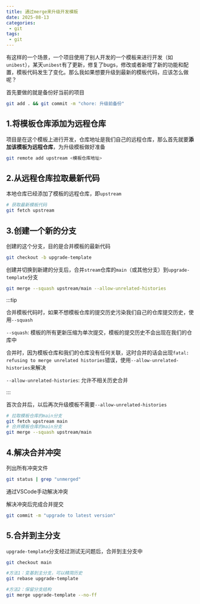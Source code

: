 ```yaml
---
title: 通过merge来升级开发模板
date: 2025-08-13
categories:
 - git
tags:
 - git
---
```


有这样的一个场景，一个项目使用了别人开发的一个模板来进行开发（如`unibest`），某天`unibest`有了更新，修复了bugs，修改或者新增了新的功能和配置，模板代码发生了变化。那么我如果想要升级到最新的模板代码，应该怎么做呢？

首先要做的就是备份好当前的项目

```bash
git add . && git commit -m "chore: 升级前备份"
```

## 1.将模板仓库添加为远程仓库

项目是在这个模板上进行开发，仓库地址是我们自己的远程仓库，那么首先就要**添加该模板为远程仓库**，为升级模板做好准备

```bash
git remote add upstream <模板仓库地址>
```

## 2.从远程仓库拉取最新代码

本地仓库已经添加了模板的远程仓库，即`upstream`

```bash
# 获取最新模板代码
git fetch upstream
```

## 3.创建一个新的分支

创建的这个分支，目的是合并模板的最新代码

```bash
git checkout -b upgrade-template
```

创建并切换到新建的分支后，合并`stream`仓库的`main`（或其他分支）到`upgrade-template`分支

```bash
git merge --squash upstream/main --allow-unrelated-histories
```

:::tip

合并模板代码时，如果不想模板仓库的提交历史污染我们自己的仓库提交历史，使用`--squash`

`--squash`:  模板的所有更新压缩为单次提交，模板的提交历史不会出现在我们的仓库中

合并时，因为模板仓库和我们的仓库没有任何关联，这时合并的话会出现``fatal: refusing to merge unrelated histories``错误，使用`--allow-unrelated-histories`来解决

`--allow-unrelated-histories`: 允许不相关历史合并

:::

首次合并后，以后再次升级模板不需要`--allow-unrelated-histories`

```bash
# 拉取模板仓库的main分支
git fetch upstream main
# 合并模板仓库的main分支
git merge --squash upstream/main
```

## 4.解决合并冲突

列出所有冲突文件

```bash
git status | grep "unmerged"
```

通过VSCode手动解决冲突

解决冲突后完成合并提交

```bash
git commit -m "upgrade to latest version"
```

## 5.合并到主分支

`upgrade-template`分支经过测试无问题后，合并到主分支中

```bash
git checkout main

#方法1：变基到主分支，可以精简历史
git rebase upgrade-template

#方法2：保留分支结构
git merge upgrade-template --no-ff
```

